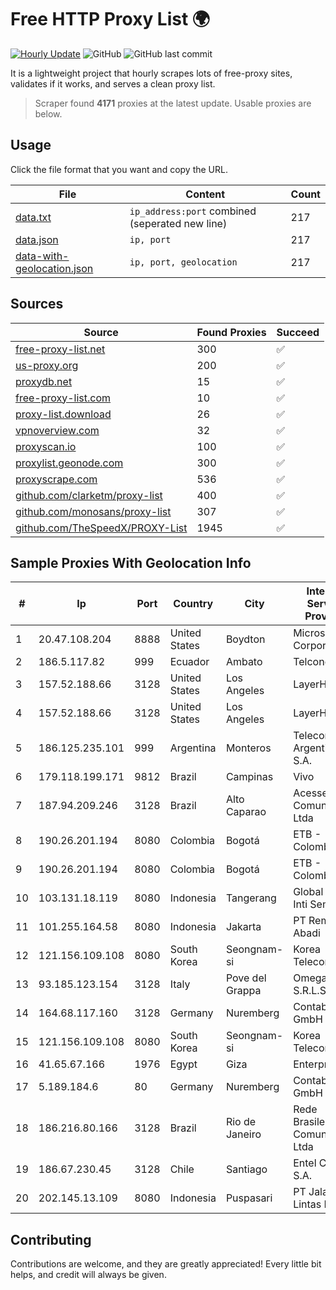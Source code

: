 
# Free HTTP Proxy List 🌍

[![Hourly Update](https://github.com/mertguvencli/http-proxy-list/actions/workflows/main.yml/badge.svg?branch=main)](https://github.com/mertguvencli/http-proxy-list/actions/workflows/main.yml)
![GitHub](https://img.shields.io/github/license/mertguvencli/http-proxy-list)
![GitHub last commit](https://img.shields.io/github/last-commit/mertguvencli/http-proxy-list)

It is a lightweight project that hourly scrapes lots of free-proxy sites, validates if it works, and serves a clean proxy list.


> Scraper found **4171** proxies at the latest update. Usable proxies are below.

## Usage

Click the file format that you want and copy the URL.


|File|Content|Count|
|----|-------|-----|
|[data.txt](https://raw.githubusercontent.com/mertguvencli/http-proxy-list/main/proxy-list/data.txt)|`ip_address:port` combined (seperated new line)|217|
|[data.json](https://raw.githubusercontent.com/mertguvencli/http-proxy-list/main/proxy-list/data.json)|`ip, port`|217|
|[data-with-geolocation.json](https://raw.githubusercontent.com/mertguvencli/http-proxy-list/main/proxy-list/data-with-geolocation.json)|`ip, port, geolocation`|217|

## Sources

|Source|Found Proxies|Succeed|
|------|-------------|-------|
|[free-proxy-list.net](https://free-proxy-list.net)|300|✅|
|[us-proxy.org](https://www.us-proxy.org)|200|✅|
|[proxydb.net](http://proxydb.net)|15|✅|
|[free-proxy-list.com](https://free-proxy-list.com/?page=&port=&type%5B%5D=http&type%5B%5D=https&up_time=0&search=Search)|10|✅|
|[proxy-list.download](https://www.proxy-list.download/HTTP)|26|✅|
|[vpnoverview.com](https://vpnoverview.com/privacy/anonymous-browsing/free-proxy-servers)|32|✅|
|[proxyscan.io](https://www.proxyscan.io)|100|✅|
|[proxylist.geonode.com](https://proxylist.geonode.com/api/proxy-list?limit=300&page=1&sort_by=lastChecked&sort_type=desc&protocols=http,https)|300|✅|
|[proxyscrape.com](https://api.proxyscrape.com/v2/?request=displayproxies&protocol=http&timeout=10000&country=all&ssl=all&anonymity=all)|536|✅|
|[github.com/clarketm/proxy-list](https://raw.githubusercontent.com/clarketm/proxy-list/master/proxy-list-raw.txt)|400|✅|
|[github.com/monosans/proxy-list](https://raw.githubusercontent.com/monosans/proxy-list/main/proxies/http.txt)|307|✅|
|[github.com/TheSpeedX/PROXY-List](https://raw.githubusercontent.com/TheSpeedX/PROXY-List/master/http.txt)|1945|✅|


## Sample Proxies With Geolocation Info

|#|Ip|Port|Country|City|Internet Service Provider|
|-|--|----|-------|----|-------------------------|
|1|20.47.108.204|8888|United States|Boydton|Microsoft Corporation|
|2|186.5.117.82|999|Ecuador|Ambato|Telconet S.A|
|3|157.52.188.66|3128|United States|Los Angeles|LayerHost|
|4|157.52.188.66|3128|United States|Los Angeles|LayerHost|
|5|186.125.235.101|999|Argentina|Monteros|Telecom Argentina S.A.|
|6|179.118.199.171|9812|Brazil|Campinas|Vivo|
|7|187.94.209.246|3128|Brazil|Alto Caparao|Acesse Comunica??o Ltda|
|8|190.26.201.194|8080|Colombia|Bogotá|ETB - Colombia|
|9|190.26.201.194|8080|Colombia|Bogotá|ETB - Colombia|
|10|103.131.18.119|8080|Indonesia|Tangerang|Global Media Inti Semesta|
|11|101.255.164.58|8080|Indonesia|Jakarta|PT Remala Abadi|
|12|121.156.109.108|8080|South Korea|Seongnam-si|Korea Telecom|
|13|93.185.123.154|3128|Italy|Pove del Grappa|Omegacom S.R.L.S.|
|14|164.68.117.160|3128|Germany|Nuremberg|Contabo GmbH|
|15|121.156.109.108|8080|South Korea|Seongnam-si|Korea Telecom|
|16|41.65.67.166|1976|Egypt|Giza|Enterprise|
|17|5.189.184.6|80|Germany|Nuremberg|Contabo GmbH|
|18|186.216.80.166|3128|Brazil|Rio de Janeiro|Rede Brasileira de Comunicacao Ltda|
|19|186.67.230.45|3128|Chile|Santiago|Entel Chile S.A.|
|20|202.145.13.109|8080|Indonesia|Puspasari|PT Jala Lintas Media|



## Contributing

Contributions are welcome, and they are greatly appreciated! Every
little bit helps, and credit will always be given.

